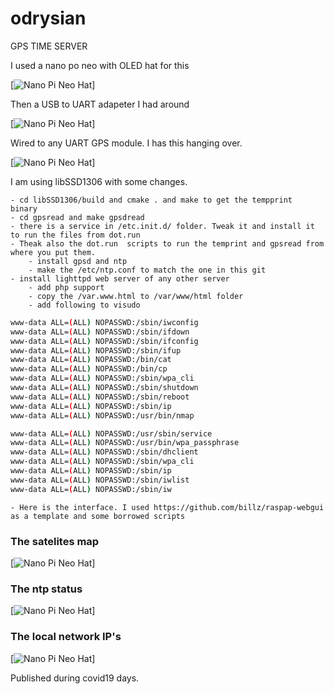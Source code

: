 # odrysian
GPS TIME SERVER

I used a nano po neo with OLED hat for this


[![Nano Pi Neo Hat](https://raw.githubusercontent.com/comarius/odrysian/master/docs/odr_1.png)]

Then a USB to UART adapeter I had around

[![Nano Pi Neo Hat](https://raw.githubusercontent.com/comarius/odrysian/master/docs/odr_2.png)]

Wired to any UART GPS module. I has this hanging over.

[![Nano Pi Neo Hat](https://raw.githubusercontent.com/comarius/odrysian/master/docs/odr_3.png)]


I am using libSSD1306 with some changes. 

    - cd libSSD1306/build and cmake . and make to get the tempprint  binary 
    - cd gpsread and make gpsdread
    - there is a service in /etc.init.d/ folder. Tweak it and install it to run the files from dot.run
    - Theak also the dot.run  scripts to run the temprint and gpsread from where you put them.
        - install gpsd and ntp
        - make the /etc/ntp.conf to match the one in this git
    - install lighttpd web server of any other server
        - add php support
        - copy the /var.www.html to /var/www/html folder
        - add following to visudo
        
        
```bash
www-data ALL=(ALL) NOPASSWD:/sbin/iwconfig
www-data ALL=(ALL) NOPASSWD:/sbin/ifdown
www-data ALL=(ALL) NOPASSWD:/sbin/ifconfig
www-data ALL=(ALL) NOPASSWD:/sbin/ifup
www-data ALL=(ALL) NOPASSWD:/bin/cat
www-data ALL=(ALL) NOPASSWD:/bin/cp
www-data ALL=(ALL) NOPASSWD:/sbin/wpa_cli
www-data ALL=(ALL) NOPASSWD:/sbin/shutdown
www-data ALL=(ALL) NOPASSWD:/sbin/reboot
www-data ALL=(ALL) NOPASSWD:/sbin/ip
www-data ALL=(ALL) NOPASSWD:/usr/bin/nmap

www-data ALL=(ALL) NOPASSWD:/usr/sbin/service
www-data ALL=(ALL) NOPASSWD:/usr/bin/wpa_passphrase
www-data ALL=(ALL) NOPASSWD:/sbin/dhclient
www-data ALL=(ALL) NOPASSWD:/sbin/wpa_cli
www-data ALL=(ALL) NOPASSWD:/sbin/ip
www-data ALL=(ALL) NOPASSWD:/sbin/iwlist
www-data ALL=(ALL) NOPASSWD:/sbin/iw
```
    - Here is the interface. I used https://github.com/billz/raspap-webgui as a template and some borrowed scripts
    
    
### The satelites map

[![Nano Pi Neo Hat](https://raw.githubusercontent.com/comarius/odrysian/master/docs/odr_4.png)]

### The ntp status

[![Nano Pi Neo Hat](https://raw.githubusercontent.com/comarius/odrysian/master/docs/odr_5.png)]

### The local network IP's

[![Nano Pi Neo Hat](https://raw.githubusercontent.com/comarius/odrysian/master/docs/odr_6.png)]
    



Published during covid19 days.



